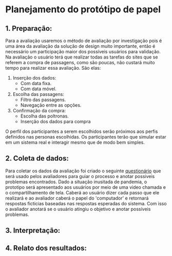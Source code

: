# Planejamento do protótipo de papel
## 1. Preparação:
Para a avaliação usaremos o método de avaliação por investigação pois é uma área da avaliação da solução de design muito importante, então é necessário um participação maior dos possíveis usuários para validação. Na avaliação o usuário terá que realizar todas as tarefas do sites que se referem a compra de passagens, como são poucas, não custará muito tempo para realizar essa avaliação. São elas:

1. Inserção dos dados:
    * Com data fixa.
    * Com data móvel.
2. Escolha das passagens:
    * Filtro das passagens.
    * Navegação entre as opções.
3. Confirmação da compra:
    * Escolha das poltronas.
    * Inserção dos dados para compra

O perfil dos participantes a serem escolhidos serão próximos aos perfis definidos nas personas escolhidas. Os participantes terão que simular estar em um sistema real e interagir mesmo que de modo bem simples.

## 2. Coleta de dados:

Para coletar os dados da avaliação foi criado o seguinte [questionário](https://forms.gle/bqkciWrtMY2cD1bEA) que será usado pelos avaliadores para guiar o processo e anotar possiveis problemas encontrados. Dado a situação inusitada de pandemia, o prototipo será apresentado aos usuários por meio de uma video chamada e o compartilhamento de tela. Caberá ao usuário dizer cada passo que ele realizará e ao avaliador caberá o papel do 'computador' e retornará respostas ficticias baseadas nas respostas esperadas do sistema. Com isso o avaliador anotará se o usuário atingiu o objetivo e anotar possíveis problemas.

## 3. Interpretação:
## 4. Relato dos resultados: